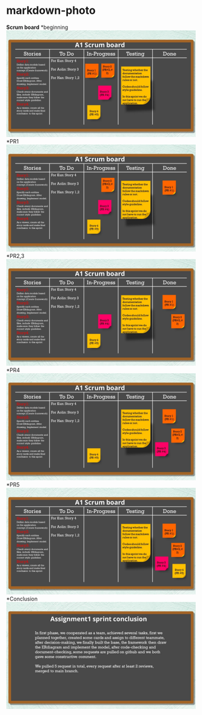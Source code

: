 # markdown-photo
**Scrum board**
*beginning
![story1](https://github.com/Amelikun/markdown-photo/raw/main/1.jpg)
*PR1
![story2](https://github.com/Amelikun/markdown-photo/raw/main/2.jpg)
*PR2,3
![story3](https://github.com/Amelikun/markdown-photo/raw/main/3.jpg)
*PR4
![PR4](https://github.com/Amelikun/markdown-photo/raw/main/4.jpg)
*PR5
![PR5](https://github.com/Amelikun/markdown-photo/raw/main/5.jpg)
*Conclusion
![CON](https://github.com/Amelikun/markdown-photo/raw/main/conclusion.jpg)
